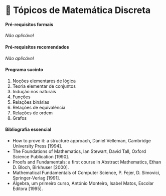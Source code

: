 # 📘 Tópicos de Matemática Discreta

#### Pré-requisitos formais

*Não aplicável*

#### Pré-requisitos recomendados

*Não aplicável*

#### Programa sucinto

1. Noções elementares de lógica
2. Teoria elementar de conjuntos
3. Indução nos naturais
4. Funções
5. Relações binárias
6. Relações de equivalência
7. Relações de ordem
8. Grafos

#### Bibliografia essencial

- How to prove it: a structure approach, Daniel Velleman, Cambridge University Press [1994].
- The Foundations of Mathematics, Ian Stewart, David Tall, Oxford Science Publication [1990].
- Proofs and Fundamentals: a first course in Abstract Mathematics, Ethan D. Bloch, Birkhuser [2000].
- Mathematical Fundamentals of Computer Science, P. Fejer, D. Simovici, Springer-Verlag [1991].
- Álgebra, um primeiro curso, António Monteiro, Isabel Matos, Escolar Editora [1995].
